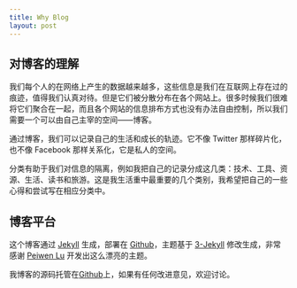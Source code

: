 ```yaml
---
title: Why Blog
layout: post
---
```


## 对博客的理解

我们每个人的在网络上产生的数据越来越多，这些信息是我们在互联网上存在过的痕迹，值得我们认真对待。但是它们被分散分布在各个网站上。很多时候我们很难将它们聚合在一起，而且各个网站的信息排布方式也没有办法自由控制，所以我们需要一个可以由自己主宰的空间——博客。

通过博客，我们可以记录自己的生活和成长的轨迹。它不像 Twitter 那样碎片化，也不像 Facebook 那样关系化，它是私人的空间。

分类有助于我们对信息的隔离，例如我把自己的记录分成这几类：技术、工具、资源、生活、读书和旅游。这是我生活重中最重要的几个类别，我希望把自己的一些心得和尝试写在相应分类中。

## 博客平台

这个博客通过 [Jekyll](http://jekyllrb.com/) 生成，部署在 [Github](https://pages.github.com)，主题基于 [3-Jekyll](https://github.com/P233/3-Jekyll) 修改生成，非常感谢 [Peiwen Lu](https://github.com/P233) 开发出这么漂亮的主题。

我博客的源码托管在[Github](https://github.com/highclose/highclose.github.io)上，如果有任何改进意见，欢迎讨论。
